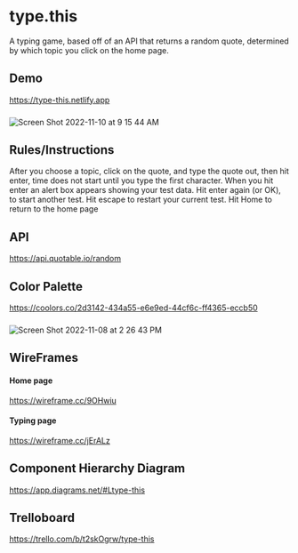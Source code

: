 # type.this
A typing game, based off of an API that returns a random quote, determined by which topic you click on the home page. 

## Demo
https://type-this.netlify.app
###
![Screen Shot 2022-11-10 at 9 15 44 AM](https://user-images.githubusercontent.com/114370648/201115035-60343dcd-02ab-4e72-b8f6-ae94edf73094.png)

## Rules/Instructions
After you choose a topic, click on the quote, and type the quote out, then hit enter, time does not start until you type the first character. When you hit enter an alert box appears showing your test data. Hit enter again (or OK), to start another test. Hit escape to restart your current test. Hit Home to return to the home page

## API
https://api.quotable.io/random

## Color Palette
https://coolors.co/2d3142-434a55-e6e9ed-44cf6c-ff4365-eccb50
###
![Screen Shot 2022-11-08 at 2 26 43 PM](https://user-images.githubusercontent.com/114370648/201114646-7093c3dc-5f8a-4139-a04b-7726e2983761.png)

## WireFrames

#### Home page
https://wireframe.cc/9OHwiu

#### Typing page
https://wireframe.cc/jErALz

## Component Hierarchy Diagram
https://app.diagrams.net/#Ltype-this

## Trelloboard
https://trello.com/b/t2skOgrw/type-this